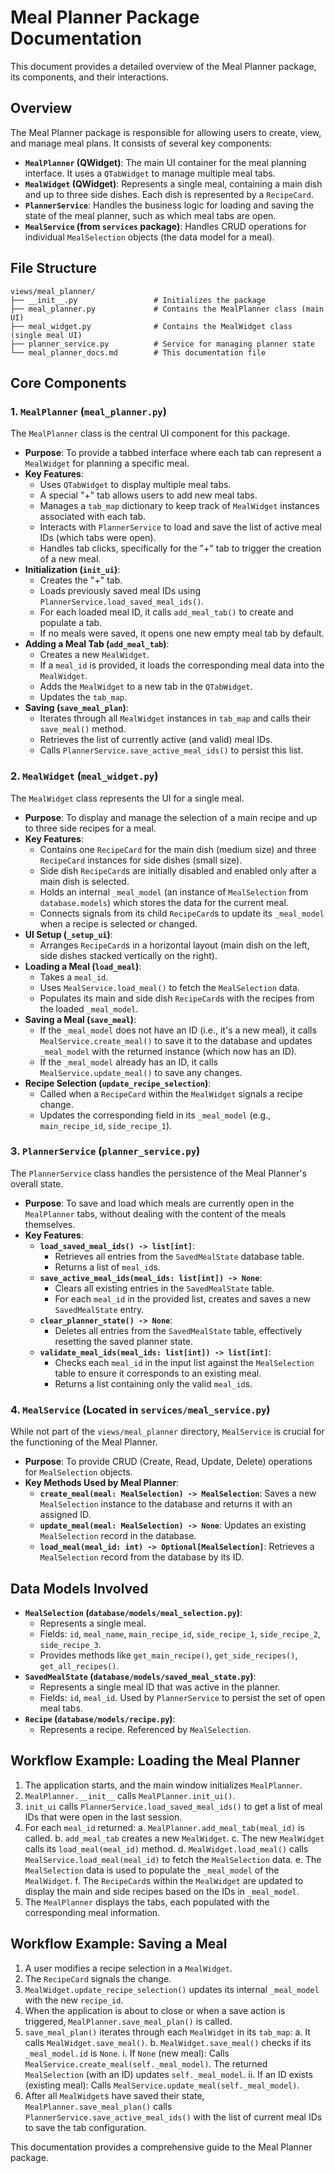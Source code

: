 # Meal Planner Package Documentation

This document provides a detailed overview of the Meal Planner package, its components, and their interactions.

## Overview

The Meal Planner package is responsible for allowing users to create, view, and manage meal plans. It consists of several key components:

-   **`MealPlanner` (QWidget)**: The main UI container for the meal planning interface. It uses a `QTabWidget` to manage multiple meal tabs.
-   **`MealWidget` (QWidget)**: Represents a single meal, containing a main dish and up to three side dishes. Each dish is represented by a `RecipeCard`.
-   **`PlannerService`**: Handles the business logic for loading and saving the state of the meal planner, such as which meal tabs are open.
-   **`MealService` (from `services` package)**: Handles CRUD operations for individual `MealSelection` objects (the data model for a meal).

## File Structure

```
views/meal_planner/
├── __init__.py                 # Initializes the package
├── meal_planner.py             # Contains the MealPlanner class (main UI)
├── meal_widget.py              # Contains the MealWidget class (single meal UI)
├── planner_service.py          # Service for managing planner state
└── meal_planner_docs.md        # This documentation file
```

## Core Components

### 1. `MealPlanner` (`meal_planner.py`)

The `MealPlanner` class is the central UI component for this package.

-   **Purpose**: To provide a tabbed interface where each tab can represent a `MealWidget` for planning a specific meal.
-   **Key Features**:
    -   Uses `QTabWidget` to display multiple meal tabs.
    -   A special "+" tab allows users to add new meal tabs.
    -   Manages a `tab_map` dictionary to keep track of `MealWidget` instances associated with each tab.
    -   Interacts with `PlannerService` to load and save the list of active meal IDs (which tabs were open).
    -   Handles tab clicks, specifically for the "+" tab to trigger the creation of a new meal.
-   **Initialization (`init_ui`)**:
    -   Creates the "+" tab.
    -   Loads previously saved meal IDs using `PlannerService.load_saved_meal_ids()`.
    -   For each loaded meal ID, it calls `add_meal_tab()` to create and populate a tab.
    -   If no meals were saved, it opens one new empty meal tab by default.
-   **Adding a Meal Tab (`add_meal_tab`)**:
    -   Creates a new `MealWidget`.
    -   If a `meal_id` is provided, it loads the corresponding meal data into the `MealWidget`.
    -   Adds the `MealWidget` to a new tab in the `QTabWidget`.
    -   Updates the `tab_map`.
-   **Saving (`save_meal_plan`)**:
    -   Iterates through all `MealWidget` instances in `tab_map` and calls their `save_meal()` method.
    -   Retrieves the list of currently active (and valid) meal IDs.
    -   Calls `PlannerService.save_active_meal_ids()` to persist this list.

### 2. `MealWidget` (`meal_widget.py`)

The `MealWidget` class represents the UI for a single meal.

-   **Purpose**: To display and manage the selection of a main recipe and up to three side recipes for a meal.
-   **Key Features**:
    -   Contains one `RecipeCard` for the main dish (medium size) and three `RecipeCard` instances for side dishes (small size).
    -   Side dish `RecipeCard`s are initially disabled and enabled only after a main dish is selected.
    -   Holds an internal `_meal_model` (an instance of `MealSelection` from `database.models`) which stores the data for the current meal.
    -   Connects signals from its child `RecipeCard`s to update its `_meal_model` when a recipe is selected or changed.
-   **UI Setup (`_setup_ui`)**:
    -   Arranges `RecipeCard`s in a horizontal layout (main dish on the left, side dishes stacked vertically on the right).
-   **Loading a Meal (`load_meal`)**:
    -   Takes a `meal_id`.
    -   Uses `MealService.load_meal()` to fetch the `MealSelection` data.
    -   Populates its main and side dish `RecipeCard`s with the recipes from the loaded `_meal_model`.
-   **Saving a Meal (`save_meal`)**:
    -   If the `_meal_model` does not have an ID (i.e., it's a new meal), it calls `MealService.create_meal()` to save it to the database and updates `_meal_model` with the returned instance (which now has an ID).
    -   If the `_meal_model` already has an ID, it calls `MealService.update_meal()` to save any changes.
-   **Recipe Selection (`update_recipe_selection`)**:
    -   Called when a `RecipeCard` within the `MealWidget` signals a recipe change.
    -   Updates the corresponding field in its `_meal_model` (e.g., `main_recipe_id`, `side_recipe_1`).

### 3. `PlannerService` (`planner_service.py`)

The `PlannerService` class handles the persistence of the Meal Planner's overall state.

-   **Purpose**: To save and load which meals are currently open in the `MealPlanner` tabs, without dealing with the content of the meals themselves.
-   **Key Features**:
    -   **`load_saved_meal_ids() -> list[int]`**:
        -   Retrieves all entries from the `SavedMealState` database table.
        -   Returns a list of `meal_id`s.
    -   **`save_active_meal_ids(meal_ids: list[int]) -> None`**:
        -   Clears all existing entries in the `SavedMealState` table.
        -   For each `meal_id` in the provided list, creates and saves a new `SavedMealState` entry.
    -   **`clear_planner_state() -> None`**:
        -   Deletes all entries from the `SavedMealState` table, effectively resetting the saved planner state.
    -   **`validate_meal_ids(meal_ids: list[int]) -> list[int]`**:
        -   Checks each `meal_id` in the input list against the `MealSelection` table to ensure it corresponds to an existing meal.
        -   Returns a list containing only the valid `meal_id`s.

### 4. `MealService` (Located in `services/meal_service.py`)

While not part of the `views/meal_planner` directory, `MealService` is crucial for the functioning of the Meal Planner.

-   **Purpose**: To provide CRUD (Create, Read, Update, Delete) operations for `MealSelection` objects.
-   **Key Methods Used by Meal Planner**:
    -   **`create_meal(meal: MealSelection) -> MealSelection`**: Saves a new `MealSelection` instance to the database and returns it with an assigned ID.
    -   **`update_meal(meal: MealSelection) -> None`**: Updates an existing `MealSelection` record in the database.
    -   **`load_meal(meal_id: int) -> Optional[MealSelection]`**: Retrieves a `MealSelection` record from the database by its ID.

## Data Models Involved

-   **`MealSelection` (`database/models/meal_selection.py`)**:
    -   Represents a single meal.
    -   Fields: `id`, `meal_name`, `main_recipe_id`, `side_recipe_1`, `side_recipe_2`, `side_recipe_3`.
    -   Provides methods like `get_main_recipe()`, `get_side_recipes()`, `get_all_recipes()`.
-   **`SavedMealState` (`database/models/saved_meal_state.py`)**:
    -   Represents a single meal ID that was active in the planner.
    -   Fields: `id`, `meal_id`. Used by `PlannerService` to persist the set of open meal tabs.
-   **`Recipe` (`database/models/recipe.py`)**:
    -   Represents a recipe. Referenced by `MealSelection`.

## Workflow Example: Loading the Meal Planner

1.  The application starts, and the main window initializes `MealPlanner`.
2.  `MealPlanner.__init__` calls `MealPlanner.init_ui()`.
3.  `init_ui` calls `PlannerService.load_saved_meal_ids()` to get a list of meal IDs that were open in the last session.
4.  For each `meal_id` returned:
    a.  `MealPlanner.add_meal_tab(meal_id)` is called.
    b.  `add_meal_tab` creates a new `MealWidget`.
    c.  The new `MealWidget` calls its `load_meal(meal_id)` method.
    d.  `MealWidget.load_meal()` calls `MealService.load_meal(meal_id)` to fetch the `MealSelection` data.
    e.  The `MealSelection` data is used to populate the `_meal_model` of the `MealWidget`.
    f.  The `RecipeCard`s within the `MealWidget` are updated to display the main and side recipes based on the IDs in `_meal_model`.
5.  The `MealPlanner` displays the tabs, each populated with the corresponding meal information.

## Workflow Example: Saving a Meal

1.  A user modifies a recipe selection in a `MealWidget`.
2.  The `RecipeCard` signals the change.
3.  `MealWidget.update_recipe_selection()` updates its internal `_meal_model` with the new `recipe_id`.
4.  When the application is about to close or when a save action is triggered, `MealPlanner.save_meal_plan()` is called.
5.  `save_meal_plan()` iterates through each `MealWidget` in its `tab_map`:
    a.  It calls `MealWidget.save_meal()`.
    b.  `MealWidget.save_meal()` checks if its `_meal_model.id` is `None`.
        i.  If `None` (new meal): Calls `MealService.create_meal(self._meal_model)`. The returned `MealSelection` (with an ID) updates `self._meal_model`.
        ii. If an ID exists (existing meal): Calls `MealService.update_meal(self._meal_model)`.
6.  After all `MealWidget`s have saved their state, `MealPlanner.save_meal_plan()` calls `PlannerService.save_active_meal_ids()` with the list of current meal IDs to save the tab configuration.

This documentation provides a comprehensive guide to the Meal Planner package.
